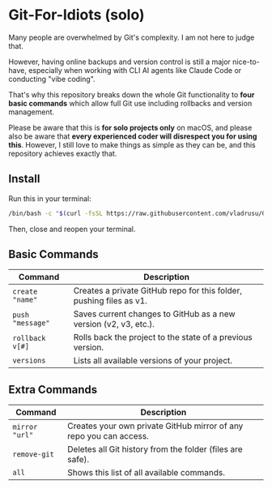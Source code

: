 # Git-For-Idiots (solo)

Many people are overwhelmed by Git's complexity. I am not here to judge that.

However, having online backups and version control is still a major nice-to-have, especially when working with CLI AI agents like Claude Code or conducting "vibe coding".

That's why this repository breaks down the whole Git functionality to **four basic commands** which allow full Git use including rollbacks and version management.

Please be aware that this is **for solo projects only** on macOS, and please also be aware that **every experienced coder will disrespect you for using this**. 
However, I still love to make things as simple as they can be, and this repository achieves exactly that.



## Install
Run this in your terminal:
```bash
/bin/bash -c "$(curl -fsSL https://raw.githubusercontent.com/vladrusu/Git-For-Idiots-solo/main/install.sh)"
```
Then, close and reopen your terminal.


## Basic Commands
| Command | Description |
|---------|-------------|
| `create "name"` | Creates a private GitHub repo for this folder, pushing files as v1. |
| `push "message"` | Saves current changes to GitHub as a new version (v2, v3, etc.). |
| `rollback v[#]` | Rolls back the project to the state of a previous version. |
| `versions` | Lists all available versions of your project. |

## Extra Commands
| Command | Description |
|---------|-------------|
| `mirror "url"` | Creates your own private GitHub mirror of any repo you can access. |
| `remove-git` | Deletes all Git history from the folder (files are safe). |
| `all` | Shows this list of all available commands. |
